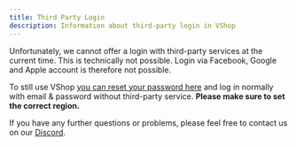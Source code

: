 ```yaml
---
title: Third Party Login
description: Information about third-party login in VShop
---
```


Unfortunately, we cannot offer a login with third-party services at the current time. This is technically not possible. 
Login via Facebook, Google and Apple account is therefore not possible. 

To still use VShop [you can reset your password here](https://recovery.riotgames.com/en/forgot-password) and log in normally with email & password without third-party service. **Please make sure to set the correct region.**

If you have any further questions or problems, please feel free to contact us on our [Discord](https://vshop.one/discord/).